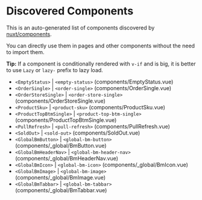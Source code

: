 # Discovered Components

This is an auto-generated list of components discovered by [nuxt/components](https://github.com/nuxt/components).

You can directly use them in pages and other components without the need to import them.

**Tip:** If a component is conditionally rendered with `v-if` and is big, it is better to use `Lazy` or `lazy-` prefix to lazy load.

- `<EmptyStatus>` | `<empty-status>` (components/EmptyStatus.vue)
- `<OrderSingle>` | `<order-single>` (components/OrderSingle.vue)
- `<OrderStoreSingle>` | `<order-store-single>` (components/OrderStoreSingle.vue)
- `<ProductSku>` | `<product-sku>` (components/ProductSku.vue)
- `<ProductTopBtmSingle>` | `<product-top-btm-single>` (components/ProductTopBtmSingle.vue)
- `<PullRefresh>` | `<pull-refresh>` (components/PullRefresh.vue)
- `<SoldOut>` | `<sold-out>` (components/SoldOut.vue)
- `<GlobalBmButton>` | `<global-bm-button>` (components/_global/BmButton.vue)
- `<GlobalBmHeaderNav>` | `<global-bm-header-nav>` (components/_global/BmHeaderNav.vue)
- `<GlobalBmIcon>` | `<global-bm-icon>` (components/_global/BmIcon.vue)
- `<GlobalBmImage>` | `<global-bm-image>` (components/_global/BmImage.vue)
- `<GlobalBmTabbar>` | `<global-bm-tabbar>` (components/_global/BmTabbar.vue)
